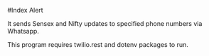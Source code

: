 #Index Alert

It sends Sensex and Nifty updates to specified phone numbers via Whatsapp.

This program requires twilio.rest and dotenv packages to run.
